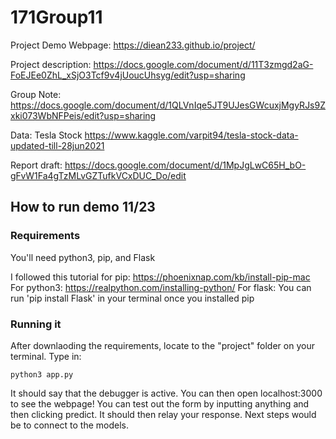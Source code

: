 # 171Group11

Project Demo Webpage: https://diean233.github.io/project/

Project description: https://docs.google.com/document/d/11T3zmgd2aG-FoEJEe0ZhL_xSjO3Tcf9v4jUoucUhsyg/edit?usp=sharing

Group Note: https://docs.google.com/document/d/1QLVnIqe5JT9UJesGWcuxjMgyRJs9Zxki073WbNFPeis/edit?usp=sharing

Data: Tesla Stock https://www.kaggle.com/varpit94/tesla-stock-data-updated-till-28jun2021

Report draft: https://docs.google.com/document/d/1MpJgLwC65H_bO-gFvW1Fa4gTzMLvGZTufkVCxDUC_Do/edit

## How to run demo 11/23
### Requirements
You'll need python3, pip, and Flask

I followed this tutorial for pip: https://phoenixnap.com/kb/install-pip-mac
For python3: https://realpython.com/installing-python/
For flask: You can run 'pip install Flask' in your terminal once you installed pip

### Running it
After downlaoding the requirements, locate to the "project" folder on your terminal. Type in:
```
python3 app.py
```
It should say that the debugger is active. You can then open localhost:3000 to see the webpage!
You can test out the form by inputting anything and then clicking predict. It should then relay your response. Next steps would be to connect to the models.
